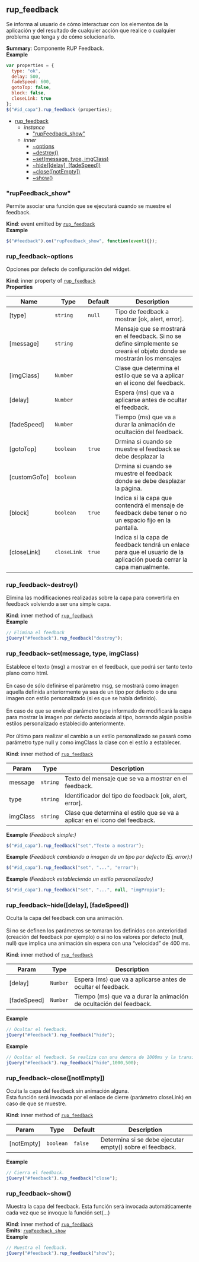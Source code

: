<a name="module_rup_feedback"></a>

## rup\_feedback
Se informa al usuario de cómo interactuar con los elementos de la aplicación y del resultado de cualquier acción que realice o cualquier problema que tenga y de cómo solucionarlo.

**Summary**: Componente RUP Feedback.  
**Example**  
```js
var properties = {  type: "ok",  delay: 500,  fadeSpeed: 600,  gotoTop: false,  block: false,  closeLink: true};$("#id_capa").rup_feedback (properties);
```

* [rup_feedback](#module_rup_feedback)
    * _instance_
        * ["rupFeedback_show"](#module_rup_feedback+event_rupFeedback_show)
    * _inner_
        * [~options](#module_rup_feedback..options)
        * [~destroy()](#module_rup_feedback..destroy)
        * [~set(message, type, imgClass)](#module_rup_feedback..set)
        * [~hide([delay], [fadeSpeed])](#module_rup_feedback..hide)
        * [~close([notEmpty])](#module_rup_feedback..close)
        * [~show()](#module_rup_feedback..show)

<a name="module_rup_feedback+event_rupFeedback_show"></a>

### "rupFeedback_show"
Permite asociar una función que se ejecutará cuando se muestre el feedback.

**Kind**: event emitted by [<code>rup\_feedback</code>](#module_rup_feedback)  
**Example**  
```js
$("#feedback").on("rupFeedback_show", function(event){});
```
<a name="module_rup_feedback..options"></a>

### rup_feedback~options
Opciones por defecto de configuración del widget.

**Kind**: inner property of [<code>rup\_feedback</code>](#module_rup_feedback)  
**Properties**

| Name | Type | Default | Description |
| --- | --- | --- | --- |
| [type] | <code>string</code> | <code>null</code> | Tipo de feedback a mostrar [ok, alert, error]. |
| [message] | <code>string</code> |  | Mensaje que se mostrará en el feedback. Si no se define simplemente se creará el objeto donde se mostrarán los mensajes |
| [imgClass] | <code>Number</code> | <code></code> | Clase que determina el estilo que se va a aplicar en el icono del feedback. |
| [delay] | <code>Number</code> | <code></code> | Espera (ms) que va a aplicarse antes de ocultar el feedback. |
| [fadeSpeed] | <code>Number</code> | <code></code> | Tiempo (ms) que va a durar la animación de ocultación del feedback. |
| [gotoTop] | <code>boolean</code> | <code>true</code> | Drmina si cuando se muestre el feedback se debe desplazar la |
| [customGoTo] | <code>boolean</code> | <code></code> | Drmina si cuando se muestre el feedback donde se debe desplazar la página. |
| [block] | <code>boolean</code> | <code>true</code> | Indica si la capa que contendrá el mensaje de feedback debe tener o no un espacio fijo en la pantalla. |
| [closeLink] | <code>closeLink</code> | <code>true</code> | Indica si la capa de feedback tendrá un enlace para que el usuario de la aplicación pueda cerrar la capa manualmente. |

<a name="module_rup_feedback..destroy"></a>

### rup_feedback~destroy()
Elimina las modificaciones realizadas sobre la capa para convertirla en feedback volviendo a ser una simple capa.

**Kind**: inner method of [<code>rup\_feedback</code>](#module_rup_feedback)  
**Example**  
```js
// Elimina el feedbackjQuery("#feedback").rup_feedback("destroy");
```
<a name="module_rup_feedback..set"></a>

### rup_feedback~set(message, type, imgClass)
Establece el texto (msg) a mostrar en el feedback, que podrá ser tanto texto plano como html. <br/><br/>En caso de sólo definirse el parámetro msg, se mostrará como imagen aquella definida anteriormente ya sea de un tipo por defecto o de una imagen con estilo personalizado (si es que se había definido). <br/><br/>En caso de que se envíe el parámetro type informado de modificará la capa para mostrar la imagen por defecto asociada al tipo, borrando algún posible estilos personalizado establecido anteriormente. <br/><br/>Por último para realizar el cambio a un estilo personalizado se pasará como parámetro type null y como imgClass la clase con el estilo a establecer.

**Kind**: inner method of [<code>rup\_feedback</code>](#module_rup_feedback)  

| Param | Type | Description |
| --- | --- | --- |
| message | <code>string</code> | Texto del mensaje que se va a mostrar en el feedback. |
| type | <code>string</code> | Identificador del tipo de feedback [ok, alert, error]. |
| imgClass | <code>string</code> | Clase que determina el estilo que se va a aplicar en el icono del feedback. |

**Example** *(Feedback simple:)*  
```js
$("#id_capa").rup_feedback("set","Texto a mostrar");
```
**Example** *(Feedback cambiando a imagen de un tipo por defecto (Ej. error):)*  
```js
$("#id_capa").rup_feedback("set", "...", "error");
```
**Example** *(Feedback estableciendo un estilo personalizado:)*  
```js
$("#id_capa").rup_feedback("set", "...", null, "imgPropio");
```
<a name="module_rup_feedback..hide"></a>

### rup_feedback~hide([delay], [fadeSpeed])
Oculta la capa del feedback con una animación. <br/><br/>Si no se definen los parámetros se tomaran los definidos con anterioridad (creación del feedback por ejemplo) o si no los valores por defecto (null, null) que implica una animación sin espera con una “velocidad” de 400 ms.

**Kind**: inner method of [<code>rup\_feedback</code>](#module_rup_feedback)  

| Param | Type | Description |
| --- | --- | --- |
| [delay] | <code>Number</code> | Espera (ms) que va a aplicarse antes de ocultar el feedback. |
| [fadeSpeed] | <code>Number</code> | Tiempo (ms) que va a durar la animación de ocultación del feedback. |

**Example**  
```js
// Ocultar el feedback.jQuery("#feedback").rup_feedback("hide");
```
**Example**  
```js
// Ocultar el feedback. Se realiza con una demora de 1000ms y la transición dura 500ms.jQuery("#feedback").rup_feedback("hide",1000,500);
```
<a name="module_rup_feedback..close"></a>

### rup_feedback~close([notEmpty])
Oculta la capa del feedback sin animación alguna.<br/>Esta función será invocada por el enlace de cierre (parámetro closeLink) en caso de que se muestre.

**Kind**: inner method of [<code>rup\_feedback</code>](#module_rup_feedback)  

| Param | Type | Default | Description |
| --- | --- | --- | --- |
| [notEmpty] | <code>boolean</code> | <code>false</code> | Determina si se debe ejecutar empty() sobre el feedback. |

**Example**  
```js
// Cierra el feedback.jQuery("#feedback").rup_feedback("close");
```
<a name="module_rup_feedback..show"></a>

### rup_feedback~show()
Muestra la capa del feedback.Esta función será invocada automáticamente cada vez que se invoque la función set(…)

**Kind**: inner method of [<code>rup\_feedback</code>](#module_rup_feedback)  
**Emits**: [<code>rupFeedback\_show</code>](#module_rup_feedback+event_rupFeedback_show)  
**Example**  
```js
// Muestra el feedback.jQuery("#feedback").rup_feedback("show");
```
